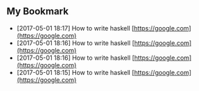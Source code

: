 ## My Bookmark

- [2017-05-01 18:17] How to write haskell [https://google.com](https://google.com)
- [2017-05-01 18:16] How to write haskell [https://google.com](https://google.com)
- [2017-05-01 18:16] How to write haskell [https://google.com](https://google.com)
- [2017-05-01 18:15] How to write haskell [https://google.com](https://google.com)


